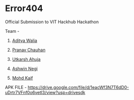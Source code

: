 # Error404

Official Submission to VIT Hackhub Hackathon

Team - 

1) [Aditya Walia](https://github.com/Walia8416)

2) [Pranav Chauhan](https://github.com/PranavPC2003)

3) [Utkarsh Ahuja](https://github.com/https://github.com/UtkarshAhuja2003)

4) [Ashwin Negi](https://github.com/A5hw1nneg1)

5) [Mohd Kaif](https://github.com/kaif-stack)

APK FILE - https://drive.google.com/file/d/1eacWf3N7T6dD0-uDrtr7VFnf0o6vetl3/view?usp=drivesdk
